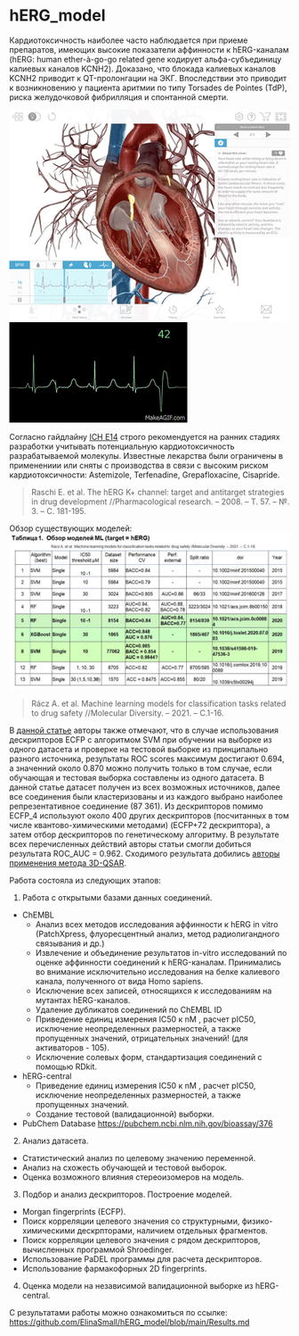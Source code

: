 # hERG_model
Кардиотоксичность  наиболее часто наблюдается при приеме препаратов, имеющих высокие показатели аффинности к hERG-каналам (hERG: human ether-à-go-go  related gene кодирует альфа-субъединицу калиевых каналов KCNH2). Доказано, что блокада калиевых каналов KCNH2 приводит к QT-пролонгации на ЭКГ. Впоследствии это приводит к возникновению у пациента аритмии по типу Torsades de Pointes (TdP), риска желудочковой фибрилляция и спонтанной смерти. 

![me](https://github.com/ElinaSmall/hERG_model/blob/main/images/ecg-qrscomplex.gif)
![me](https://github.com/ElinaSmall/hERG_model/blob/main/images/Torsades_de_Pointes_heart_monitor_animation.gif)

Согласно гайдлайну [ICH E14](https://pubmed.ncbi.nlm.nih.gov/18329284/)  строго рекомендуется на ранних стадиях разработки учитывать потенциальную кардиотоксичность разрабатываемой молекулы. Известные лекарства были ограничены в применениии или сняты с производства в связи с высоким риском кардиотоксичности: Astemizole, Terfenadine, Grepafloxacine, Cisapride.

> Raschi E. et al. The hERG K+ channel: target and antitarget strategies in drug development //Pharmacological research. – 2008. – Т. 57. – №. 3. – С. 181-195.

Обзор существующих моделей: 
![Image alt](https://github.com/ElinaSmall/hERg_model/raw/main/images/Обзор.JPG)

> Rácz A. et al. Machine learning models for classification tasks related to drug safety //Molecular Diversity. – 2021. – С.1-16.

 В [данной статье](https://www.nature.com/articles/s41598-019-47536-3) авторы также отмечают, что в случае использования дескрипторов ECFP c алгоритмом SVM при обучении на выборке из одного датасета и проверке на тестовой выборке из принципально разного источника, результаты  ROC scores максимум достигают 0.694, а значенний около 0.870 можно получить только в том случае, если обучающая и тестовая выборка составлены из одного датасета. В данной статье датасет получен из всех возможных источников, далее все соединения были кластеризованы и из каждого выбрано наиболее репрезентативное соединение (87 361). Из дескрипторов помимо ECFP_4 используют около 400 других дескрипторов (посчитанных в том числе квантово-химическими методами) (ECFP+72 дескриптора), а затем отбор дескрипторов по генетическому алгоритму. В результате всех перечисленных действий авторы статьи смогли добиться результата ROC_AUC = 	0.962.
Сходимого результата добились [авторы применения метода 3D-QSAR](https://www.frontiersin.org/articles/10.3389/fchem.2017.00007/full). 

Работа состояла из следующих этапов:
1. Работа с открытыми базами данных соединений.
  - ChEMBL
    - Анализ всех методов исследования  аффинности к hERG in vitro (PatchXpress, флуоресцентный анализ, метод радиолигандного связывания и др.)
    - Извлечение и объединение результатов in-vitro исследований по оценке аффинности соединений к hERG-каналам. Принимались во внимание исключительно исследования на белке калиевого канала, полученного от вида Homo sapiens.
    - Исключение всех записей, относящихся к исследованиям на мутантах hERG-каналов.
    - Удаление дубликатов соединений по ChEMBL ID
    - Приведение единиц измерения IC50  к nM , расчет pIC50, исключение неопределенных размерностей, а также пропущенных значений, отрицательных значений! (для активаторов - 105).
    - Исключение солевых форм, стандартизация соединений с помощью RDkit.
  - hERG-central
    - Приведение единиц измерения IC50  к nM , расчет pIC50, исключение неопределенных размерностей, а также пропущенных значений.
    - Создание тестовой (валидационной) выборки.
  - PubChem Database https://pubchem.ncbi.nlm.nih.gov/bioassay/376
2. Анализ датасета.
  - Статистический анализ по целевому значению переменной.
  - Анализ на схожесть обучающей и тестовой выборок.
  - Оценка возможного влияния стереоизомеров на модель.
3. Подбор и анализ дескрипторов. Построение моделей.
  - Morgan fingerprints (ECFP). 
  - Поиск корреляции целевого значения со структурными, физико-химическими дескрпторами, наличием отдельных фрагментов.
  - Поиск корреляции целевого значения с рядом дескрипторов, вычисленных программой Shroedinger.
  - Использование PaDEL программы для расчета дескрипторов.
  - Использование фармакофорных 2D fingerprints.
4. Оценка модели на независимой валидационной выборке из hERG-central.

С результатами работы можно ознакомиться по ссылке: <https://github.com/ElinaSmall/hERG_model/blob/main/Results.md>
